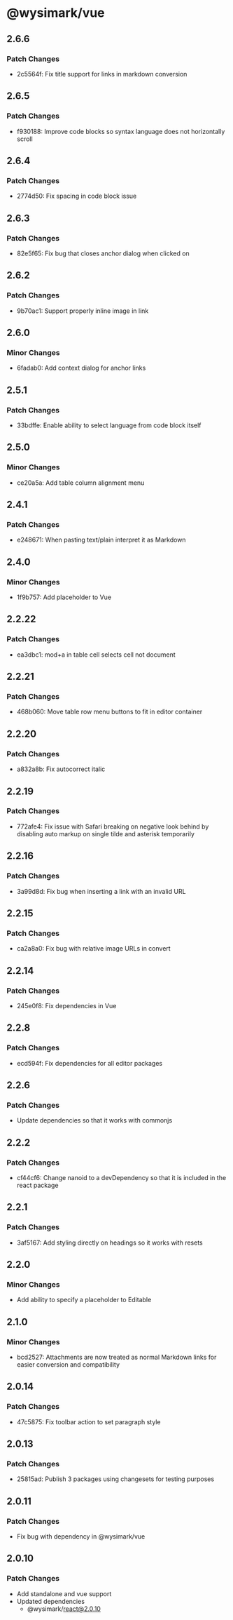 # @wysimark/vue

## 2.6.6

### Patch Changes

- 2c5564f: Fix title support for links in markdown conversion

## 2.6.5

### Patch Changes

- f930188: Improve code blocks so syntax language does not horizontally scroll

## 2.6.4

### Patch Changes

- 2774d50: Fix spacing in code block issue

## 2.6.3

### Patch Changes

- 82e5f65: Fix bug that closes anchor dialog when clicked on

## 2.6.2

### Patch Changes

- 9b70ac1: Support properly inline image in link

## 2.6.0

### Minor Changes

- 6fadab0: Add context dialog for anchor links

## 2.5.1

### Patch Changes

- 33bdffe: Enable ability to select language from code block itself

## 2.5.0

### Minor Changes

- ce20a5a: Add table column alignment menu

## 2.4.1

### Patch Changes

- e248671: When pasting text/plain interpret it as Markdown

## 2.4.0

### Minor Changes

- 1f9b757: Add placeholder to Vue

## 2.2.22

### Patch Changes

- ea3dbc1: mod+a in table cell selects cell not document

## 2.2.21

### Patch Changes

- 468b060: Move table row menu buttons to fit in editor container

## 2.2.20

### Patch Changes

- a832a8b: Fix autocorrect italic

## 2.2.19

### Patch Changes

- 772afe4: Fix issue with Safari breaking on negative look behind by disabling auto markup on single tilde and asterisk temporarily

## 2.2.16

### Patch Changes

- 3a99d8d: Fix bug when inserting a link with an invalid URL

## 2.2.15

### Patch Changes

- ca2a8a0: Fix bug with relative image URLs in convert

## 2.2.14

### Patch Changes

- 245e0f8: Fix dependencies in Vue

## 2.2.8

### Patch Changes

- ecd594f: Fix dependencies for all editor packages

## 2.2.6

### Patch Changes

- Update dependencies so that it works with commonjs

## 2.2.2

### Patch Changes

- cf44cf6: Change nanoid to a devDependency so that it is included in the react package

## 2.2.1

### Patch Changes

- 3af5167: Add styling directly on headings so it works with resets

## 2.2.0

### Minor Changes

- Add ability to specify a placeholder to Editable

## 2.1.0

### Minor Changes

- bcd2527: Attachments are now treated as normal Markdown links for easier conversion and compatibility

## 2.0.14

### Patch Changes

- 47c5875: Fix toolbar action to set paragraph style

## 2.0.13

### Patch Changes

- 25815ad: Publish 3 packages using changesets for testing purposes

## 2.0.11

### Patch Changes

- Fix bug with dependency in @wysimark/vue

## 2.0.10

### Patch Changes

- Add standalone and vue support
- Updated dependencies
  - @wysimark/react@2.0.10
